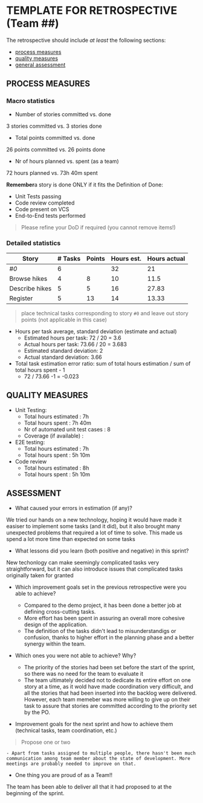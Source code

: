 TEMPLATE FOR RETROSPECTIVE (Team ##)
=====================================

The retrospective should include _at least_ the following
sections:

- [process measures](#process-measures)
- [quality measures](#quality-measures)
- [general assessment](#assessment)

## PROCESS MEASURES 

### Macro statistics

- Number of stories committed vs. done

3 stories committed vs. 3 stories done
 
- Total points committed vs. done 

26 points committed vs. 26 points done

- Nr of hours planned vs. spent (as a team)

72 hours planned vs. 73h 40m spent

**Remember**a story is done ONLY if it fits the Definition of Done:
 
- Unit Tests passing
- Code review completed
- Code present on VCS
- End-to-End tests performed

> Please refine your DoD if required (you cannot remove items!) 

### Detailed statistics

| Story          | # Tasks | Points | Hours est. | Hours actual |
| -------------- | ------- | ------ | ---------- | ------------ |
| _#0_           | 6       |        | 32         | 21           |
| Browse hikes   | 4       | 8      | 10         | 11.5         |
| Describe hikes | 5       | 5      | 16         | 27.83        |
| Register       | 5       | 13     | 14         | 13.33        |
   

> place technical tasks corresponding to story `#0` and leave out story points (not applicable in this case)

- Hours per task average, standard deviation (estimate and actual)
  - Estimated hours per task: 72 / 20 = 3.6
  - Actual hours per task: 73.66 / 20 = 3.683
  - Estimated standard deviation: 2
  - Actual standard deviation: 3.66
- Total task estimation error ratio: sum of total hours estimation / sum of total hours spent - 1
  - 72 / 73.66 -1 = -0.023

  
## QUALITY MEASURES 

- Unit Testing:
  - Total hours estimated : 7h
  - Total hours spent : 7h 40m
  - Nr of automated unit test cases : 8
  - Coverage (if available) :
- E2E testing:
  - Total hours estimated : 7h
  - Total hours spent : 5h 10m
- Code review 
  - Total hours estimated : 8h
  - Total hours spent : 5h 10m
  


## ASSESSMENT

- What caused your errors in estimation (if any)?

We tried our hands on a new technology, hoping it would have made it easiser to implement some tasks (and it did), but it also brought
many unexpected problems that required a lot of time to solve. This made us spend a lot more time than expected on some tasks

- What lessons did you learn (both positive and negative) in this sprint?

New techonlogy can make seemingly complicated tasks very straightforward, but it can also introduce issues that complicated tasks originally
taken for granted


- Which improvement goals set in the previous retrospective were you able to achieve?

	- Compared to the demo project, it has been done a better job at defining cross-cutting tasks.
	- More effort has been spent in assuring an overall more cohesive design of the application.
	- The definition of the tasks didn't lead to misunderstandigs or confusion, thanks to higher effort in the planning phase and a better synergy within the team.
  
- Which ones you were not able to achieve? Why?

	- The priority of the stories had been set before the start of the sprint, so there was no need for the team to evaluate it
	- The team ultimately decided not to dedicate its entire effort on one story at a time, as it wold have made coordination very difficult, and all the stories that had been inserted into the backlog were delivered. However, each team memeber was more willing to give up on their task to assure that stories are committed according to the priority set by the PO.

- Improvement goals for the next sprint and how to achieve them (technical tasks, team coordination, etc.)

> Propose one or two

	- Apart from tasks assigned to multiple people, there hasn't been much communication among team member about the state of development. More meetings are probably needed to improve on that.

- One thing you are proud of as a Team!!

The team has been able to deliver all that it had proposed to at the beginning of the sprint.
